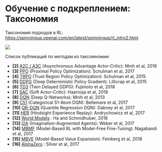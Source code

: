 # Обучение с подкреплением: Таксономия

Таксономия подходов в RL: https://spinningup.openai.com/en/latest/spinningup/rl_intro2.html

![](https://spinningup.openai.com/en/latest/_images/rl_algorithms_9_15.svg)

Список публикаций по методам из таксомномии:
- **[2]**  [A2C / A3C](https://arxiv.org/abs/1602.01783) (Asynchronous Advantage Actor-Critic): Mnih et al, 2016
- **[3]**  [PPO](https://arxiv.org/abs/1707.06347) (Proximal Policy Optimization): Schulman et al, 2017 
- **[4]**  [TRPO](https://arxiv.org/abs/1502.05477) (Trust Region Policy Optimization): Schulman et al, 2015
- **[5]**  [DDPG](https://arxiv.org/abs/1509.02971) (Deep Deterministic Policy Gradient): Lillicrap et al, 2015
- **[6]**  [TD3](https://arxiv.org/abs/1802.09477) (Twin Delayed DDPG): Fujimoto et al, 2018 
- **[7]**  [SAC](https://arxiv.org/abs/1801.01290) (Soft Actor-Critic): Haarnoja et al, 2018 
- **[8]**  [DQN](https://www.cs.toronto.edu/~vmnih/docs/dqn.pdf) (Deep Q-Networks): Mnih et al, 2013 
- **[9]**  [C51](https://arxiv.org/abs/1707.06887) (Categorical 51-Atom DQN): Bellemare et al, 2017 
- **[10]** [QR-DQN](https://arxiv.org/abs/1710.10044) (Quantile Regression DQN): Dabney et al, 2017
- **[11]** [HER](https://arxiv.org/abs/1707.01495) (Hindsight Experience Replay): Andrychowicz et al, 2017 
- **[12]** [World Models](https://worldmodels.github.io/) : Ha and Schmidhuber, 2018
- **[13]** [I2A](https://arxiv.org/abs/1707.06203) (Imagination-Augmented Agents): Weber et al, 2017
- **[14]** [MBMF](https://sites.google.com/view/mbmf) (Model-Based RL with Model-Free Fine-Tuning): Nagabandi et al, 2017
- **[15]** [MBVE](https://arxiv.org/abs/1803.00101) (Model-Based Value Expansion): Feinberg et al, 2018
- **[16]** [AlphaZero](https://arxiv.org/abs/1712.01815) : Silver et al, 2017

